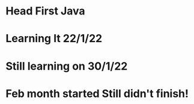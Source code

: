 # Head First Java
# Learning It 22/1/22
# Still learning on 30/1/22
# Feb month started Still didn't finish!
